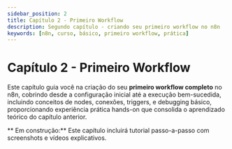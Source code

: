 ```yaml
---
sidebar_position: 2
title: Capítulo 2 - Primeiro Workflow
description: Segundo capítulo - criando seu primeiro workflow no n8n
keywords: [n8n, curso, básico, primeiro workflow, prática]
---
```


# Capítulo 2 - Primeiro Workflow

Este capítulo guia você na criação do seu **primeiro workflow completo** no n8n, cobrindo desde a configuração inicial até a execução bem-sucedida, incluindo conceitos de nodes, conexões, triggers, e debugging básico, proporcionando experiência prática hands-on que consolida o aprendizado teórico do capítulo anterior.

** Em construção:** Este capítulo incluirá tutorial passo-a-passo com screenshots e vídeos explicativos.
